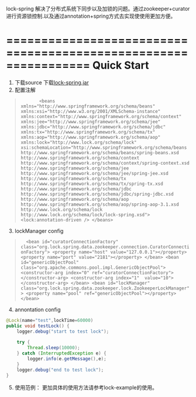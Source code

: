 lock-spring 解决了分布式系统下同步以及加锁的问题。通过zookeeper+curator进行资源锁控制.以及通过annotation+spring方式去实现使使用更加方便。

 ================================================================
 Quick Start
 ================================================================
 1. 下载source
    下载[lock-spring.jar](https://github.com/zouyingchun/lock-spring/blob/developer/lib/lock-spring-1.0.0.jar)
 2. 配置注解
   >`		<beans xmlns="http://www.springframework.org/schema/beans"
	xmlns:xsi="http://www.w3.org/2001/XMLSchema-instance" xmlns:context="http://www.springframework.org/schema/context"
	xmlns:jee="http://www.springframework.org/schema/jee" xmlns:jdbc="http://www.springframework.org/schema/jdbc"
	xmlns:tx="http://www.springframework.org/schema/tx" xmlns:aop="http://www.springframework.org/schema/aop"
	xmlns:lock="http://www.lock.org/schema/lock"
	xsi:schemaLocation="http://www.springframework.org/schema/beans http://www.springframework.org/schema/beans/spring-beans.xsd
        http://www.springframework.org/schema/context http://www.springframework.org/schema/context/spring-context.xsd
        http://www.springframework.org/schema/jee http://www.springframework.org/schema/jee/spring-jee.xsd
        http://www.springframework.org/schema/tx http://www.springframework.org/schema/tx/spring-tx.xsd
        http://www.springframework.org/schema/jdbc http://www.springframework.org/schema/jdbc/spring-jdbc.xsd
        http://www.springframework.org/schema/aop 
        http://www.springframework.org/schema/aop/spring-aop-3.1.xsd
        http://www.lock.org/schema/lock http://www.lock.org/schema/lock/lock-spring.xsd">
    <lock:annotation-driven />
</beans>`

3. lockManager config
>`	<bean id="curatorConnectionFactory"
		class="org.lock.spring.data.zookeeper.connection.CuratorConnectionFactory">
		<property name="host" value="127.0.0.1"></property>
		<property name="port" value="2181"></property>
	</bean>
	<bean id="genericObjectPool" class="org.apache.commons.pool.impl.GenericObjectPool">
		<constructor-arg index="0" ref="curatorConnectionFactory">
		</constructor-arg>
		<constructor-arg index="1"  value="10">
		</constructor-arg>
	</bean>
	<bean id="lockManager" class="org.lock.spring.data.zookeeper.lock.ZookeeperLockManager">
		<property name="pool" ref="genericObjectPool"></property>
	</bean>`
	
4. annontation config
```java
@Lock(name="test",lockTime=60000)
public void testLock() {
	logger.debug("start to test lock");
	
	try {
		Thread.sleep(10000);
	} catch (InterruptedException e) {
		logger.info(e.getMessage(),e);
	}
	logger.debug("end to test lock");
}
```
5. 使用范例：
    更加具体的使用方法请参考lock-example的使用。


